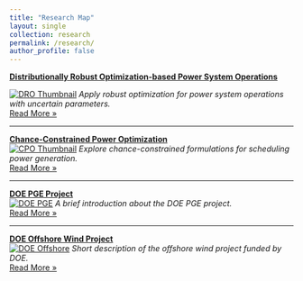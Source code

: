 ```yaml
---
title: "Research Map"
layout: single
collection: research
permalink: /research/
author_profile: false
---
```

**[Distributionally Robust Optimization-based Power System Operations](/research/Project_01_DRO.md)**  

[![DRO Thumbnail](/assets/images/Project_01_CPO_Fig01_Title.gif)](/research/Project_01_DRO.md)
_Apply robust optimization for power system operations with uncertain parameters._  
[Read More »](/research/Project_01_DRO.md)

---

**[Chance-Constrained Power Optimization](/research/Project_02_CPO.md)**  
[![CPO Thumbnail](/assets/images/Project_01_CPO_Fig01_Title.gif)](/research/Project_02_CPO.md)
_Explore chance-constrained formulations for scheduling power generation._  
[Read More »](/research/Project_02_CPO.md)

---

**[DOE PGE Project](/research/Project_03_DOE_PGE.md)**  
[![DOE PGE](/assets/images/Project_01_CPO_Fig01_Title.gif)](/research/Project_03_DOE_PGE.md)
_A brief introduction about the DOE PGE project._  
[Read More »](/research/Project_03_DOE_PGE.md)

---

**[DOE Offshore Wind Project](/research/Project_04_DOE_Offshore.md)**  
[![DOE Offshore](/assets/images/Project_01_CPO_Fig01_Title.gif)](/research/Project_04_DOE_Offshore.md)
_Short description of the offshore wind project funded by DOE._  
[Read More »](/research/Project_04_DOE_Offshore.md)
